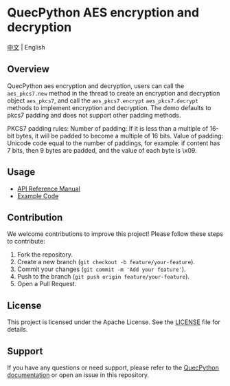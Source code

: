 # QuecPython AES encryption and decryption

[中文](README_ZH.md) | English

## Overview

QuecPython aes encryption and decryption, users can call the `aes_pkcs7.new` method in the thread to create an encryption and decryption object `aes_pkcs7`, and call the `aes_pkcs7.encrypt` `aes_pkcs7.decrypt` methods to implement encryption and decryption. The demo defaults to pkcs7 padding and does not support other padding methods.

PKCS7 padding rules:
Number of padding: If it is less than a multiple of 16-bit bytes, it will be padded to become a multiple of 16 bits.
Value of padding: Unicode code equal to the number of paddings, for example: if content has 7 bits, then 9 bytes are padded, and the value of each byte is \x09.

## Usage

- [API Reference Manual](./docs/en/API_Reference.md)
- [Example Code](./code/demo.py)

## Contribution

We welcome contributions to improve this project! Please follow these steps to contribute:

1. Fork the repository.
2. Create a new branch (`git checkout -b feature/your-feature`).
3. Commit your changes (`git commit -m 'Add your feature'`).
4. Push to the branch (`git push origin feature/your-feature`).
5. Open a Pull Request.

## License

This project is licensed under the Apache License. See the [LICENSE](LICENSE) file for details.

## Support

If you have any questions or need support, please refer to the [QuecPython documentation](https://python.quectel.com/doc/en) or open an issue in this repository.